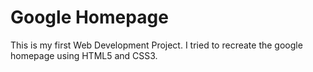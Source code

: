 # Google Homepage

This is my first Web Development Project.
I tried to recreate the google homepage using HTML5 and CSS3.
